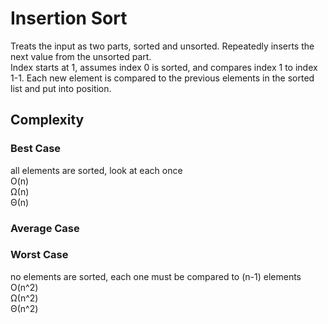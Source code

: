 # Insertion Sort
Treats the input as two parts, sorted and unsorted.  Repeatedly inserts the next value from the unsorted part.  
Index starts at 1, assumes index 0 is sorted, and compares index 1 to index 1-1.
Each new element is compared to the previous elements in the sorted list and put into position.

## Complexity

### Best Case
all elements are sorted, look at each once  
O(n)  
Ω(n)  
Θ(n)  

### Average Case


### Worst Case
no elements are sorted, each one must be compared to (n-1) elements
O(n^2)  
Ω(n^2)  
Θ(n^2)  
